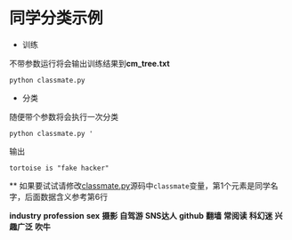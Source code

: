 # 同学分类示例

* 训练

不带参数运行将会输出训练结果到**cm_tree.txt**

`python classmate.py`

* 分类

随便带个参数将会执行一次分类

`python classmate.py '`

输出

`tortoise is "fake hacker"`

** 如果要试试请修改[classmate.py](https://github.com/hubugui/machinelearninginaction/blob/master/Ch03/classmate.py)源码中`classmate`变量，第1个元素是同学名字，后面数据含义参考第6行

**industry** **profession** **sex** **摄影** **自驾游** **SNS达人** **github** **翻墙** **常阅读** **科幻迷** **兴趣广泛** **吹牛**